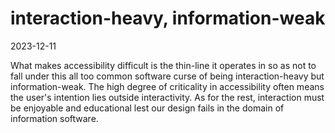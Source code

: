 # interaction-heavy, information-weak

2023-12-11

What makes accessibility difficult is the thin-line it operates in so as not to fall under this all too common software curse of being interaction-heavy but information-weak. The high degree of criticality in accessibility often means the user's intention lies outside interactivity. As for the rest, interaction must be enjoyable and educational lest our design fails in the domain of information software.
